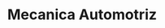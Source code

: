 ---
title: "Mecanica Automotriz"
url: /chorrillos/mecanica-automotriz/
shop: reparación de automóviles
---